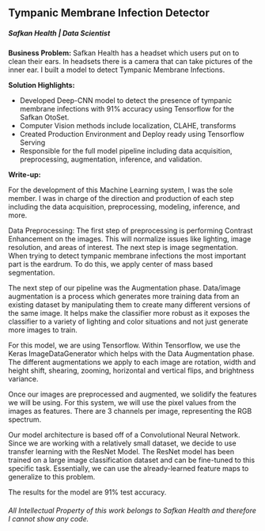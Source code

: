 ## Tympanic Membrane Infection Detector

##### Safkan Health | Data Scientist
**Business Problem:** Safkan Health has a headset which users put on to clean their ears. In headsets there is a camera that can take pictures of the inner ear. I built a model to detect Tympanic Membrane Infections. 

**Solution Highlights:** 
  * Developed Deep-CNN model to detect the presence of tympanic membrane infections with 91% accuracy using Tensorflow for the Safkan OtoSet. 
  * Computer Vision methods include localization, CLAHE, transforms
  * Created Production Environment and Deploy ready using Tensorflow Serving  
  * Responsible for the full model pipeline including data acquisition, preprocessing, augmentation, inference, and validation. 

**Write-up:** 

For the development of this Machine Learning system, I was the sole member. I was in charge of the direction and production of each step including the data acquisition, preprocessing, modeling, inference, and more.

Data Preprocessing: The first step of preprocessing is performing Contrast Enhancement on the images. This will normalize issues like lighting, image resolution, and areas of interest. The next step is image segmentation. When trying to detect tympanic membrane infections the most important part is the eardrum. To do this, we apply center of mass based segmentation.

The next step of our pipeline was the Augmentation phase. Data/image augmentation is a process which generates more training data from an existing dataset by manipulating them to create many different versions of the same image. It helps make the classifier more robust as it exposes the classifier to a variety of lighting and color situations and not just generate more images to train.

For this model, we are using Tensorflow. Within Tensorflow, we use the Keras ImageDataGenerator which helps with the Data Augmentation phase. The different augmentations we apply to each image are rotation, width and height shift, shearing, zooming, horizontal and vertical flips, and brightness variance.

Once our images are preprocessed and augmented, we solidify the features we will be using. For this system, we will use the pixel values from the images as features. There are 3 channels per image, representing the RGB spectrum.

Our model architecture is based off of a Convolutional Neural Network. Since we are working with a relatively small dataset, we decide to use transfer learning with the ResNet Model. The ResNet model has been trained on a large image classification dataset and can be fine-tuned to this specific task. Essentially, we can use the already-learned feature maps to generalize to this problem.

The results for the model are 91% test accuracy.


###### All Intellectual Property of this work belongs to Safkan Health and therefore I cannot show any code.


